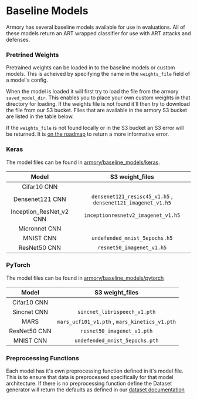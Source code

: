 # Baseline Models
Armory has several baseline models available for use in evaluations. All of these 
models return an ART wrapped classifier for use with ART attacks and defenses.


### Pretrined Weights
Pretrained weights can be loaded in to the baseline models or custom models. This is 
acheived by specifying the name in the `weights_file` field of a model's config. 

When the model is loaded it will first try to load the file from the armory 
`saved_model_dir`. This enables you to place your own custom weights in that directory 
for loading. If the weights file is not found it'll then try to download the file from 
our S3 bucket. Files that are available in the armory S3 bucket are listed in the table 
below. 

If the `weights_file` is not found locally or in the S3 bucket an S3 error will be 
returned. It is [on the roadmap](https://github.com/twosixlabs/armory/issues/440) 
to return a more informative error.


### Keras
The model files can be found in [armory/baseline_models/keras](../armory/baseline_models/keras). 

| Model   | S3 weight_files   | 
|:----------: | :-----------: | 
| Cifar10 CNN |  |  
| Densenet121 CNN | `densenet121_resisc45_v1.h5` , `densenet121_imagenet_v1.h5` |
| Inception_ResNet_v2 CNN | `inceptionresnetv2_imagenet_v1.h5` |
| Micronnet CNN |  |
| MNIST CNN | `undefended_mnist_5epochs.h5` |
| ResNet50 CNN | `resnet50_imagenet_v1.h5` |


### PyTorch
The model files can be found in [armory/baseline_models/pytorch](../armory/baseline_models/pytorch)

| Model   | S3 weight_files   | 
|:----------: | :-----------: | 
| Cifar10 CNN |  |  
| Sincnet CNN | `sincnet_librispeech_v1.pth` |
| MARS | `mars_ucf101_v1.pth` , `mars_kinetics_v1.pth` |
| ResNet50 CNN | `resnet50_imagenet_v1.pth` |
| MNIST CNN | `undefended_mnist_5epochs.pth` |


### Preprocessing Functions
Each model has it's own preprocessing function defined in it's model file. This is to 
ensure that data is preprocessed specifically for that model architecture. If there is 
no preprocessing function define the Dataset generator will return the defaults as 
defined in our [dataset documentation](datasets.md)
